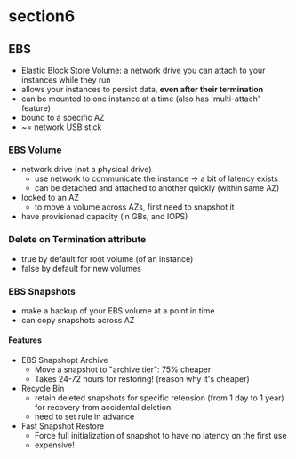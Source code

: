 # section6

## EBS

- Elastic Block Store Volume: a network drive you can attach to your instances while they run
- allows your instances to persist data, **even after their termination**
- can be mounted to one instance at a time (also has 'multi-attach' feature)
- bound to a specific AZ
- ~= network USB stick

### EBS Volume

- network drive (not a physical drive)
    - use network to communicate the instance -> a bit of latency exists
    - can be detached and attached to another quickly (within same AZ)
- locked to an AZ
    - to move a volume across AZs, first need to snapshot it
- have provisioned capacity (in GBs, and IOPS)

### Delete on Termination attribute

- true by default for root volume (of an instance)
- false by default for new volumes

### EBS Snapshots

- make a backup of your EBS volume at a point in time
- can copy snapshots across AZ

#### Features

- EBS Snapshopt Archive
    - Move a snapshot to "archive tier": 75% cheaper
    - Takes 24-72 hours for restoring! (reason why it's cheaper)
- Recycle Bin
    - retain deleted snapshots for specific retension (from 1 day to 1 year) for recovery from accidental deletion
    - need to set rule in advance
- Fast Snapshot Restore
    - Force full initialization of snapshot to have no latency on the first use
    - expensive!
